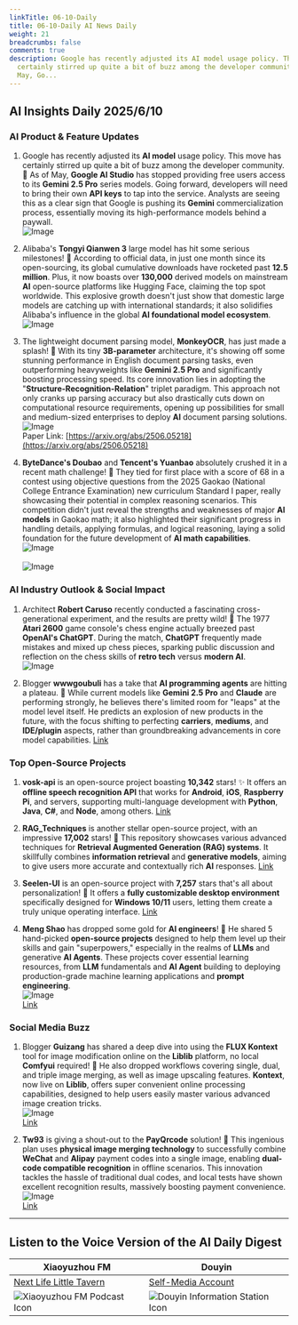 ```yaml
---
linkTitle: 06-10-Daily
title: 06-10-Daily AI News Daily
weight: 21
breadcrumbs: false
comments: true
description: Google has recently adjusted its AI model usage policy. This move has
  certainly stirred up quite a bit of buzz among the developer community. 💸 As of
  May, Go...
---
```

## AI Insights Daily 2025/6/10

### **AI Product & Feature Updates**

1.  Google has recently adjusted its **AI model** usage policy. This move has certainly stirred up quite a bit of buzz among the developer community. 💸 As of May, **Google AI Studio** has stopped providing free users access to its **Gemini 2.5 Pro** series models. Going forward, developers will need to bring their own **API keys** to tap into the service. Analysts are seeing this as a clear sign that Google is pushing its **Gemini** commercialization process, essentially moving its high-performance models behind a paywall.
    <br/> ![Image](https://cdn.jsdmirror.com/gh/justlovemaki/imagehub@main/images/2025/07/news_01k024rx7nfzev10c5v6cnvq7f.avif) <br/>

2.  Alibaba's **Tongyi Qianwen 3** large model has hit some serious milestones! 🚀 According to official data, in just one month since its open-sourcing, its global cumulative downloads have rocketed past **12.5 million**. Plus, it now boasts over **130,000** derived models on mainstream **AI** open-source platforms like Hugging Face, claiming the top spot worldwide. This explosive growth doesn't just show that domestic large models are catching up with international standards; it also solidifies Alibaba's influence in the global **AI foundational model ecosystem**.
    <br/> ![Image](https://cdn.jsdmirror.com/gh/justlovemaki/imagehub@main/images/2025/07/news_01k024s7mqfnnsb3j70any5gw1.avif) <br/>

3.  The lightweight document parsing model, **MonkeyOCR**, has just made a splash! 🎉 With its tiny **3B-parameter** architecture, it's showing off some stunning performance in English document parsing tasks, even outperforming heavyweights like **Gemini 2.5 Pro** and significantly boosting processing speed. Its core innovation lies in adopting the "**Structure-Recognition-Relation**" triplet paradigm. This approach not only cranks up parsing accuracy but also drastically cuts down on computational resource requirements, opening up possibilities for small and medium-sized enterprises to deploy **AI** document parsing solutions.
    <br/> ![Image](https://cdn.jsdmirror.com/gh/justlovemaki/imagehub@main/images/2025/07/news_01k024sbabfjgabdqx2ph3fcy9.avif) <br/>
    Paper Link: [https://arxiv.org/abs/2506.05218](https://arxiv.org/abs/2506.05218)

4.  **ByteDance's Doubao** and **Tencent's Yuanbao** absolutely crushed it in a recent math challenge! 🤯 They tied for first place with a score of 68 in a contest using objective questions from the 2025 Gaokao (National College Entrance Examination) new curriculum Standard I paper, really showcasing their potential in complex reasoning scenarios. This competition didn't just reveal the strengths and weaknesses of major **AI models** in Gaokao math; it also highlighted their significant progress in handling details, applying formulas, and logical reasoning, laying a solid foundation for the future development of **AI math capabilities**.
    <br/> ![Image](https://cdn.jsdmirror.com/gh/justlovemaki/imagehub@main/images/2025/07/news_01k024se85fwetgsnasvampkaz.avif) <br/>
    <br/> ![Image](https://cdn.jsdmirror.com/gh/justlovemaki/imagehub@main/images/2025/07/news_01k024sj5kempbjqb0s9fctka0.avif) <br/>

### **AI Industry Outlook & Social Impact**

1.  Architect **Robert Caruso** recently conducted a fascinating cross-generational experiment, and the results are pretty wild! 🤯 The 1977 **Atari 2600** game console's chess engine actually breezed past **OpenAI's ChatGPT**. During the match, **ChatGPT** frequently made mistakes and mixed up chess pieces, sparking public discussion and reflection on the chess skills of **retro tech** versus **modern AI**.
    <br/> ![Image](https://cdn.jsdmirror.com/gh/justlovemaki/imagehub@main/images/2025/07/news_01k0255gpfed79fdkxvt430krf.avif) <br/>

2.  Blogger **wwwgoubuli** has a take that **AI programming agents** are hitting a plateau. 😬 While current models like **Gemini 2.5 Pro** and **Claude** are performing strongly, he believes there's limited room for "leaps" at the model level itself. He predicts an explosion of new products in the future, with the focus shifting to perfecting **carriers**, **mediums**, and **IDE/plugin** aspects, rather than groundbreaking advancements in core model capabilities.
    [Link](https://x.com/wwwgoubuli/status/1931898011904598439)

### **Top Open-Source Projects**

1.  **vosk-api** is an open-source project boasting **10,342** stars! ✨ It offers an **offline speech recognition API** that works for **Android**, **iOS**, **Raspberry Pi**, and servers, supporting multi-language development with **Python**, **Java**, **C#**, and **Node**, among others.
    [Link](https://github.com/alphacep/vosk-api)

2.  **RAG_Techniques** is another stellar open-source project, with an impressive **17,002** stars! 🌟 This repository showcases various advanced techniques for **Retrieval Augmented Generation (RAG) systems**. It skillfully combines **information retrieval** and **generative models**, aiming to give users more accurate and contextually rich **AI** responses.
    [Link](https://github.com/NirDiamant/RAG_Techniques)

3.  **Seelen-UI** is an open-source project with **7,257** stars that's all about personalization! 🎨 It offers a **fully customizable desktop environment** specifically designed for **Windows 10/11** users, letting them create a truly unique operating interface.
    [Link](https://github.com/eythaann/Seelen-UI)

4.  **Meng Shao** has dropped some gold for **AI engineers**! 💎 He shared 5 hand-picked **open-source projects** designed to help them level up their skills and gain "superpowers," especially in the realms of **LLMs** and generative **AI Agents**. These projects cover essential learning resources, from **LLM** fundamentals and **AI Agent** building to deploying production-grade machine learning applications and **prompt engineering**.
    <br/> ![Image](https://cdn.jsdmirror.com/gh/justlovemaki/imagehub@main/images/2025/07/news_01k024sykxeassjr0qcrjd4wh0.avif) <br/>
    [Link](https://x.com/shao__meng/status/1931915369754870114)

### **Social Media Buzz**

1.  Blogger **Guizang** has shared a deep dive into using the **FLUX Kontext** tool for image modification online on the **Liblib** platform, no local **Comfyui** required! 🤩 He also dropped workflows covering single, dual, and triple image merging, as well as image upscaling features. **Kontext**, now live on **Liblib**, offers super convenient online processing capabilities, designed to help users easily master various advanced image creation tricks.
    <br/> ![Image](https://cdnv2.ruguoapp.com/FgPX1CCXdu_RYpd92XdLLAZ2RFbBv3.png) <br/>
    [Link](https://m.okjike.com/originalPosts/68468cf4747af0f12129117c)

2.  **Tw93** is giving a shout-out to the **PayQrcode** solution! 🤯 This ingenious plan uses **physical image merging technology** to successfully combine **WeChat** and **Alipay** payment codes into a single image, enabling **dual-code compatible recognition** in offline scenarios. This innovation tackles the hassle of traditional dual codes, and local tests have shown excellent recognition results, massively boosting payment convenience.
    <br/> ![Image](https://cdn.jsdmirror.com/gh/justlovemaki/imagehub@main/images/2025/07/news_01k024t319f6rsd718fytp8ycd.avif) <br/>
    [Link](https://x.com/HiTw93/status/1931860291278823822)

---

## **Listen to the Voice Version of the AI Daily Digest**

| **Xiaoyuzhou FM** | **Douyin** |
| --- | --- |
| [Next Life Little Tavern](https://www.xiaoyuzhoufm.com/podcast/683c62b7c1ca9cf575a5030e) | [Self-Media Account](https://www.douyin.com/user/MS4wLjABAAAAwpwqPQlu38sO38VyWgw9ZjDEnN4bMR5j8x111UxpseHR9DpB6-CveI5KRXOWuFwG) |
| ![Xiaoyuzhou FM Podcast Icon](https://cdn.jsdmirror.com/gh/justlovemaki/imagehub@main/logo/f959f7984e9163fc50d3941d79a7f262.md.png) | ![Douyin Information Station Icon](https://cdn.jsdmirror.com/gh/justlovemaki/imagehub@main/logo/7fc30805eeb831e1e2baa3a240683ca3.md.png) |
